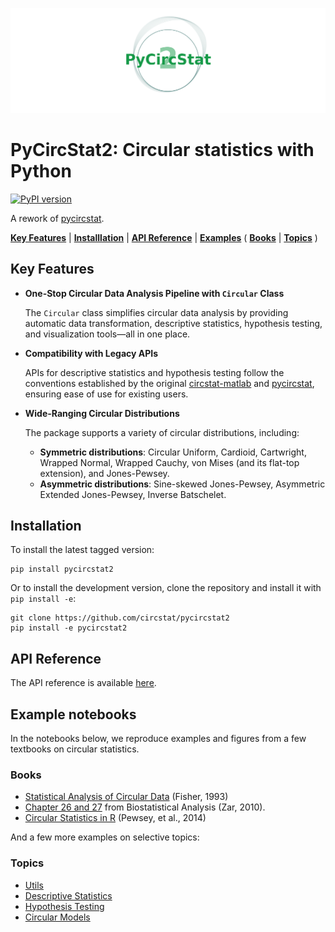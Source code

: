 ![logo](https://raw.githubusercontent.com/circstat/pycircstat2/main/docs/docs/images/logo.png)

# PyCircStat2: Circular statistics with Python

[![PyPI version](https://badge.fury.io/py/pycircstat2.svg)](https://badge.fury.io/py/pycircstat2)

A rework of [pycircstat](https://github.com/circstat/pycircstat).

[**Key Features**](#key-features) |
[**Installlation**](#installation) | 
[**API Reference**](#api-reference) |
[**Examples**](#example-notebooks) (
[**Books**](#books) |
[**Topics**](#topics)
)

## Key Features

- **One-Stop Circular Data Analysis Pipeline with `Circular` Class**  

    The `Circular` class simplifies circular data analysis by providing automatic data transformation, descriptive statistics, hypothesis testing, and visualization tools—all in one place.  

- **Compatibility with Legacy APIs**  

    APIs for descriptive statistics and hypothesis testing follow the conventions established by the original [circstat-matlab](https://github.com/circstat/circstat-matlab) and [pycircstat](https://github.com/circstat/pycircstat), ensuring ease of use for existing users.


- **Wide-Ranging Circular Distributions**  

    The package supports a variety of circular distributions, including:  
    
    - **Symmetric distributions**: Circular Uniform, Cardioid, Cartwright, Wrapped Normal, Wrapped Cauchy, von Mises (and its flat-top extension), and Jones-Pewsey.
    - **Asymmetric distributions**: Sine-skewed Jones-Pewsey, Asymmetric Extended Jones-Pewsey, Inverse Batschelet.


## Installation

To install the latest tagged version:

```
pip install pycircstat2
```

Or to install the development version, clone the repository and install it with `pip install -e`:

```
git clone https://github.com/circstat/pycircstat2
pip install -e pycircstat2
```

## API Reference

The API reference is available [here](https://circstat.github.io/pycircstat2/reference/base/).

## Example notebooks

In the notebooks below, we reproduce examples and figures from a few textbooks on circular statistics.

### Books

-   [Statistical Analysis of Circular Data](https://github.com/circstat/pycircstat2/blob/main/examples/B1-Fisher-1993.ipynb) (Fisher, 1993)
-   [Chapter 26 and 27](https://github.com/circstat/pycircstat2/blob/main/examples/B2-Zar-2010.ipynb) from Biostatistical Analysis (Zar, 2010).
-   [Circular Statistics in R](https://github.com/circstat/pycircstat2/blob/main/examples/B3-Pewsey-2014.ipynb) (Pewsey, et al., 2014)

And a few more examples on selective topics:

### Topics

-   [Utils](https://github.com/circstat/pycircstat2/blob/main/examples/T0-utils.ipynb)
-   [Descriptive Statistics](https://github.com/circstat/pycircstat2/blob/main/examples/T1-descriptive-statistics.ipynb)
-   [Hypothesis Testing](https://github.com/circstat/pycircstat2/blob/main/examples/T2-hypothesis-testing.ipynb)
-   [Circular Models](https://github.com/circstat/pycircstat2/blob/main/examples/T3-circular-models.ipynb)
